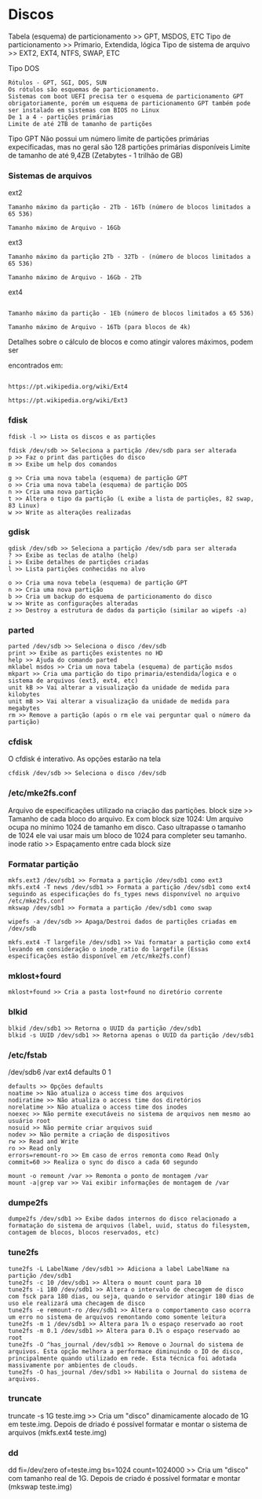 # Discos
Tabela (esquema) de particionamento >> GPT, MSDOS, ETC
Tipo de particionamento >> Primario, Extendida, lógica
Tipo de sistema de arquivo >> EXT2, EXT4, NTFS, SWAP, ETC

Tipo DOS
```
Rótulos - GPT, SGI, DOS, SUN
Os rótulos são esquemas de particionamento.
Sistemas com boot UEFI precisa ter o esquema de particionamento GPT obrigatoriamente, porém um esquema de particionamento GPT também pode ser instalado em sistemas com BIOS no Linux
De 1 a 4 - partições primárias
Limite de até 2TB de tamanho de partições

```
Tipo GPT
Não possui um número limite de partições primárias expecificadas, mas no geral são 128 partições primárias disponíveis
Limite de tamanho de até 9,4ZB (Zetabytes - 1 trilhão de GB)

### Sistemas de arquivos

ext2
```
Tamanho máximo da partição - 2Tb - 16Tb (número de blocos limitados a 65 536)

Tamanho máximo de Arquivo - 16Gb
```
ext3

```
Tamanho máximo da partição 2Tb - 32Tb - (número de blocos limitados a 65 536)

Tamanho máximo de Arquivo - 16Gb - 2Tb
```
ext4
```

Tamanho máximo da partição - 1Eb (número de blocos limitados a 65 536)

Tamanho máximo de Arquivo - 16Tb (para blocos de 4k)
```

Detalhes sobre o cálculo de blocos e como atingir valores máximos, podem ser

encontrados em:
```

https://pt.wikipedia.org/wiki/Ext4

https://pt.wikipedia.org/wiki/Ext3
```

### fdisk
```
fdisk -l >> Lista os discos e as partições

fdisk /dev/sdb >> Seleciona a partição /dev/sdb para ser alterada
p >> Faz o print das partições do disco
m >> Exibe um help dos comandos

g >> Cria uma nova tabela (esquema) de partição GPT
o >> Cria uma nova tabela (esquema) de partição DOS
n >> Cria uma nova partição
t >> Altera o tipo da partição (L exibe a lista de partições, 82 swap, 83 Linux)
w >> Write as alterações realizadas

```
### gdisk

```
gdisk /dev/sdb >> Seleciona a partição /dev/sdb para ser alterada
? >> Exibe as teclas de atalho (help)
i >> Exibe detalhes de partições criadas
l >> Lista partições conhecidas no alvo

o >> Cria uma nova tebela (esquema) de partição GPT
n >> Cria uma nova partição
b >> Cria um backup do esquema de particionamento do disco
w >> Write as configurações alteradas
z >> Destroy a estrutura de dados da partição (similar ao wipefs -a)

```
### parted
```
parted /dev/sdb >> Seleciona o disco /dev/sdb
print >> Exibe as partições existentes no HD
help >> Ajuda do comando parted
mklabel msdos >> Cria um nova tabela (esquema) de partição msdos
mkpart >> Cria uma partição do tipo primaria/estendida/logica e o sistema de arquivos (ext3, ext4, etc)
unit kB >> Vai alterar a visualização da unidade de medida para kilobytes
unit mB >> Vai alterar a visualização da unidade de medida para megabytes
rm >> Remove a partição (após o rm ele vai perguntar qual o número da partição)
```
### cfdisk
O cfdisk é interativo. As opções estarão na tela
```
cfdisk /dev/sdb >> Seleciona o disco /dev/sdb
```
### /etc/mke2fs.conf

Arquivo de especificações utilizado na criação das partições.
block size >> Tamanho de cada bloco do arquivo. Ex com block size 1024: Um arquivo ocupa no mínimo 1024 de tamanho em disco. Caso ultrapasse o tamanho de 1024 ele vai usar mais um bloco de 1024 para completer seu tamanho.
inode ratio >> Espaçamento entre cada block size

### Formatar partição
```
mkfs.ext3 /dev/sdb1 >> Formata a partição /dev/sdb1 como ext3
mkfs.ext4 -T news /dev/sdb1 >> Formata a partição /dev/sdb1 como ext4 seguindo as especificações do fs_types news disponvível no arquivo /etc/mke2fs.conf
mkswap /dev/sdb1 >> Formata a partição /dev/sdb1 como swap

wipefs -a /dev/sdb >> Apaga/Destroi dados de partições criadas em /dev/sdb

mkfs.ext4 -T largefile /dev/sdb1 >> Vai formatar a partição como ext4 levando em consideração o inode_ratio do largefile (Essas especificações estão disponível em /etc/mke2fs.conf)

```
### mklost+fourd
```
mklost+found >> Cria a pasta lost+found no diretório corrente
```

### blkid
```
blkid /dev/sdb1 >> Retorna o UUID da partição /dev/sdb1
blkid -s UUID /dev/sdb1 >> Retorna apenas o UUID da partição /dev/sdb1
```

### /etc/fstab
<file system>  	<mount 	point>  <type>  <options>  	<dump>  <check>
/dev/sdb6	/var		ext4	defaults	0	1

```
defaults >> Opções defaults
noatime >> Não atualiza o access time dos arquivos
nodiratime >> Não atualiza o access time dos diretórios
norelatime >> Não atualiza o access time dos inodes
noexec >> Não permite executáveis no sistema de arquivos nem mesmo ao usuário root
nosuid >> Não permite criar arquivos suid
nodev >> Não permite a criação de dispositivos
rw >> Read and Write
ro >> Read only
errors=remount-ro >> Em caso de erros remonta como Read Only
commit=60 >> Realiza o sync do disco a cada 60 segundo

mount -o remount /var >> Remonta o ponto de montagem /var
mount -a|grep var >> Vai exibir informações de montagem de /var
```

### dumpe2fs
```
dumpe2fs /dev/sdb1 >> Exibe dados internos do disco relacionado a formatação do sistema de arquivos (label, uuid, status do filesystem, contagem de blocos, blocos reservados, etc)
```

### tune2fs
```
tune2fs -L LabelName /dev/sdb1 >> Adiciona a label LabelName na partição /dev/sdb1
tune2fs -c 10 /dev/sdb1 >> Altera o mount count para 10
tune2fs -i 180 /dev/sdb1 >> Altera o intervalo de checagem de disco com fsck para 180 dias, ou seja, quando o servidor atingir 180 dias de uso ele realizará uma checagem de disco
tune2fs -e remount-ro /dev/sdb1 >> Altera o comportamento caso ocorra um erro no sistema de arquivos remontando como somente leitura
tune2fs -m 1 /dev/sdb1 >> Altera para 1% o espaço reservado ao root
tune2fs -m 0.1 /dev/sdb1 >> Altera para 0.1% o espaço reservado ao root
tune2fs -O ^has_journal /dev/sdb1 >> Remove o Journal do sistema de arquivos. Esta opção melhora a performace diminuindo o IO de disco, principalmente quando utilizado em rede. Esta técnica foi adotada massivamente por ambientes de clouds.
tune2fs -O has_journal /dev/sdb1 >> Habilita o Journal do sistema de arquivos.

```
### truncate
truncate -s 1G teste.img >> Cria um "disco" dinamicamente alocado de 1G em teste.img. Depois de driado é possível formatar e montar o sistema de arquivos (mkfs.ext4 teste.img)

### dd
dd fi=/dev/zero of=teste.img bs=1024 count=1024000 >> Cria um "disco" com tamanho real de 1G. Depois de criado é possível formatar e montar (mkswap teste.img)

